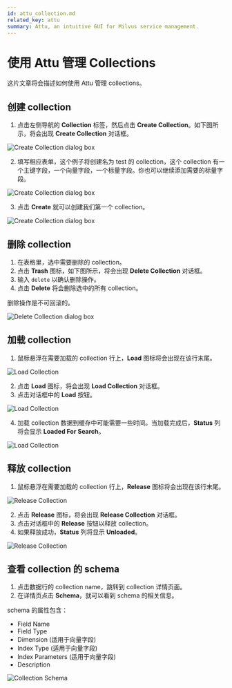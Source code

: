 ```yaml
---
id: attu_collection.md
related_key: attu
summary: Attu, an intuitive GUI for Milvus service management.
---
```


# 使用 Attu 管理 Collections

这片文章将会描述如何使用 Attu 管理 collections。

## 创建 collection

1. 点击左侧导航的 **Collection** 标签，然后点击 **Create Collection**。如下图所示，将会出现 **Create Collection** 对话框。

![Create Collection dialog box](../assets/create_collection_dialog_box1.png)

2. 填写相应表单，这个例子将创建名为 test 的 collection，这个 collection 有一个主键字段，一个向量字段，一个标量字段。你也可以继续添加需要的标量字段。

![Create Collection dialog box](../assets/create_collection_dialog_box2.png)

3. 点击 **Create** 就可以创建我们第一个 collection。

![Create Collection dialog box](../assets/create_collection_dialog_box3.png)

## 删除 collection

1. 在表格里，选中需要删除的 collection。
2. 点击 **Trash** 图标，如下图所示，将会出现 **Delete Collection** 对话框。
3. 输入 `delete` 以确认删除操作。
4. 点击 **Delete** 将会删除选中的所有 collection。

<div class="alert caution">
删除操作是不可回滚的。
</div>

![Delete Collection dialog box](../assets/delete_collection.png)

## 加载 collection

1. 鼠标悬浮在需要加载的 collection 行上，**Load** 图标将会出现在该行末尾。

![Load Collection](../assets/load_collection1.png)

2. 点击 **Load** 图标，将会出现 **Load Collection** 对话框。
3. 点击对话框中的 **Load** 按钮。

![Load Collection](../assets/load_collection2.png)

4. 加载 collection 数据到缓存中可能需要一些时间。当加载完成后，**Status** 列将会显示 **Loaded For Search**。

![Load Collection](../assets/load_collection3.png)

## 释放 collection

1. 鼠标悬浮在需要加载的 collection 行上，**Release** 图标将会出现在该行末尾。

![Release Collection](../assets/release_collection1.png)

2. 点击 **Release** 图标，将会出现 **Release Collection** 对话框。
3. 点击对话框中的 **Release** 按钮以释放 collection。
4. 如果释放成功，**Status** 列将显示 **Unloaded**。

![Release Collection](../assets/release_collection2.png)

## 查看 collection 的 schema

1. 点击数据行的 collection name，跳转到 collection 详情页面。
2. 在详情页点击 **Schema**，就可以看到 schema 的相关信息。

schema 的属性包含：

- Field Name
- Field Type
- Dimension (适用于向量字段)
- Index Type (适用于向量字段)
- Index Parameters (适用于向量字段)
- Description

![Collection Schema](../assets/collection_schema.png)
